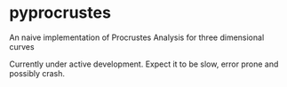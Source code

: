 pyprocrustes
============

An naive implementation of Procrustes Analysis for three dimensional curves

Currently under active development. Expect it to be slow, error prone and
possibly crash.
